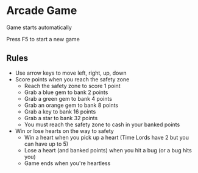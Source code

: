 # Arcade Game

Game starts automatically

Press F5 to start a new game

## Rules
* Use arrow keys to move left, right, up, down
* Score points when you reach the safety zone
  - Reach the safety zone to score 1 point
  - Grab a blue gem to bank 2 points
  - Grab a green gem to bank 4 points
  - Grab an orange gem to bank 8 points
  - Grab a key to bank 16 points
  - Grab a star to bank 32 points
  - You must reach the safety zone to cash in your banked points
* Win or lose hearts on the way to safety
  - Win a heart when you pick up a heart (Time Lords have 2 but you can have up to 5)
  - Lose a heart (and banked points) when you hit a bug (or a bug hits you)
  - Game ends when you're heartless
